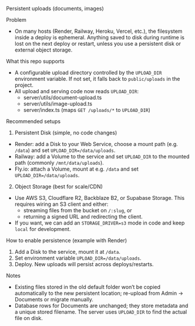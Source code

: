 Persistent uploads (documents, images)

Problem

- On many hosts (Render, Railway, Heroku, Vercel, etc.), the filesystem inside a deploy is ephemeral. Anything saved to disk during runtime is lost on the next deploy or restart, unless you use a persistent disk or external object storage.

What this repo supports

- A configurable upload directory controlled by the `UPLOAD_DIR` environment variable. If not set, it falls back to `public/uploads` in the project.
- All upload and serving code now reads `UPLOAD_DIR`:
  - server/utils/document-upload.ts
  - server/utils/image-upload.ts
  - server/index.ts (maps `GET /uploads/*` to `UPLOAD_DIR`)

Recommended setups

1) Persistent Disk (simple, no code changes)

- Render: add a Disk to your Web Service, choose a mount path (e.g. `/data`) and set `UPLOAD_DIR=/data/uploads`.
- Railway: add a Volume to the service and set `UPLOAD_DIR` to the mounted path (commonly `/mnt/data/uploads`).
- Fly.io: attach a Volume, mount at e.g. `/data` and set `UPLOAD_DIR=/data/uploads`.

2) Object Storage (best for scale/CDN)

- Use AWS S3, Cloudflare R2, Backblaze B2, or Supabase Storage. This requires wiring an S3 client and either:
  - streaming files from the bucket on `/:slug`, or
  - returning a signed URL and redirecting the client.
- If you want, we can add an `STORAGE_DRIVER=s3` mode in code and keep `local` for development.

How to enable persistence (example with Render)

1. Add a Disk to the service, mount it at `/data`.
2. Set environment variable `UPLOAD_DIR=/data/uploads`.
3. Deploy. New uploads will persist across deploys/restarts.

Notes

- Existing files stored in the old default folder won’t be copied automatically to the new persistent location; re-upload from Admin → Documents or migrate manually.
- Database rows for Documents are unchanged; they store metadata and a unique stored filename. The server uses `UPLOAD_DIR` to find the actual file on disk.

